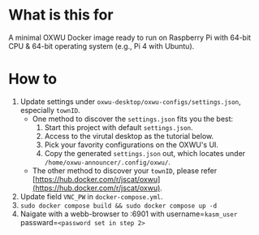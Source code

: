 # What is this for
A minimal OXWU Docker image ready to run on Raspberry Pi with 64-bit CPU & 64-bit operating system (e.g., Pi 4 with Ubuntu).

# How to
1. Update settings under `oxwu-desktop/oxwu-configs/settings.json`, especially `townID`.
   - One method to discover the `settings.json` fits you the best:
      1. Start this project with default `settings.json`.
      2. Access to the virutal desktop as the tutorial below.
      3. Pick your favority configurations on the OXWU's UI.
      4. Copy the generated `settings.json` out, which locates under `/home/oxwu-announcer/.config/oxwu/`.
   - The other method to discover your `townID`, please refer [https://hub.docker.com/r/jscat/oxwu](https://hub.docker.com/r/jscat/oxwu).
2. Update field `VNC_PW` in `docker-compose.yml`.
3. `sudo docker compose build && sudo docker compose up -d`
4. Naigate with a webb-browser to <IP>:6901 with username=`kasm_user` passward=`<password set in step 2>`